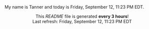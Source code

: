 My name is Tanner and today is Friday, September 12, 11:23 PM EDT.

<p align="center">This <i>README</i> file is generated <b>every 3 hours</b>!</br>Last refresh: Friday, September 12, 11:23 PM EDT<br /></p>
